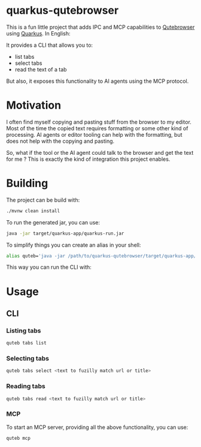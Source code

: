 # quarkus-qutebrowser

This is a fun little project that adds IPC and MCP capabilities to [Qutebrowser](http://qutebrowser.org) using [Quarkus](https://quarkus.io/).
In English:

It provides a CLI that allows you to:

- list tabs
- select tabs
- read the text of a tab

But also, it exposes this functionality to AI agents using the MCP protocol.

# Motivation

I often find myself copying and pasting stuff from the browser to my editor.
Most of the time the copied text requires formatting or some other kind of processing.
AI agents or editor tooling can help with the formatting, but does not help with the copying and pasting.

So, what if the tool or the AI agent could talk to the browser and get the text for me ?
This is exactly the kind of integration this project enables.

# Building

The project can be build with: 

```bash
./mvnw clean install
```

To run the generated jar, you can use:

```bash
java -jar target/quarkus-app/quarkus-run.jar
```

To simplify things you can create an alias in your shell:

```bash
alias quteb='java -jar /path/to/quarkus-qutebrowser/target/quarkus-app/quarkus-run.jar'
```
This way you can run the CLI with:

# Usage

## CLI

### Listing tabs

```bash
quteb tabs list
```

### Selecting tabs

```bash
quteb tabs select <text to fuzilly match url or title>
```

### Reading tabs

```bash
quteb tabs read <text to fuzilly match url or title>
```

### MCP

To start an MCP server, providing all the above functionality, you can use:

```bash
quteb mcp
```
